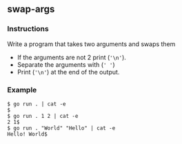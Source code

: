 ## swap-args

### Instructions
Write a program that takes two arguments and swaps them 
- If the arguments are not 2 print (`'\n'`).
- Separate the arguments with (`' '`)
- Print (`'\n'`) at the end of the output.

### Example

```console
$ go run . | cat -e
$
$ go run . 1 2 | cat -e
2 1$
$ go run . "World" "Hello" | cat -e
Hello! World$
```